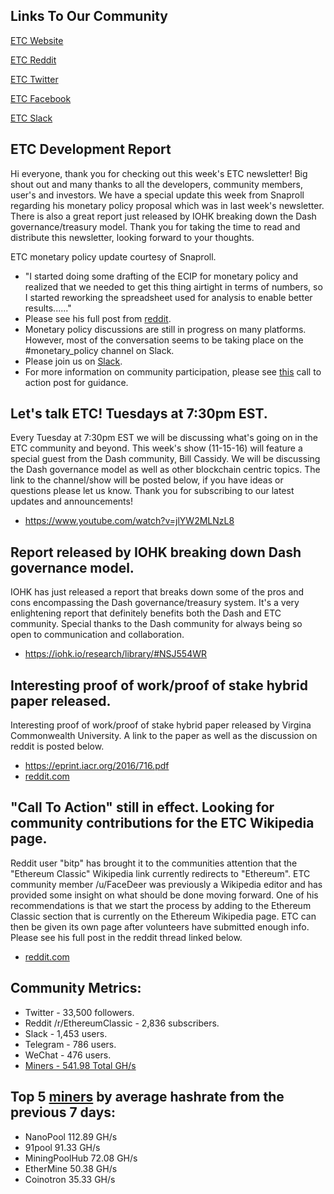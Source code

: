 ## Links To Our Community

[ETC Website](https://ethereumclassic.github.io/)

[ETC Reddit](https://www.reddit.com/r/EthereumClassic/)

[ETC Twitter](http://twitter.com/eth_classic)

[ETC Facebook](https://www.facebook.com/)

[ETC Slack](https://ethereumclassic.herokuapp.com/)

## ETC Development Report

Hi everyone, thank you for checking out this week's ETC newsletter! Big shout out and many thanks to all the developers, community members, user's and investors. We have a special update this week from Snaproll regarding his monetary policy proposal which was in last week's newsletter. There is also a great report just released by IOHK breaking down the Dash governance/treasury model. Thank you for taking the time to read and distribute this newsletter, looking forward to your thoughts.

ETC monetary policy update courtesy of Snaproll.

* "I started doing some drafting of the ECIP for monetary policy and realized that we needed to get this thing airtight in terms of numbers, so I started reworking the spreadsheet used for analysis to enable better results......"
* Please see his full post from [reddit](https://www.reddit.com/r/EthereumClassic/comments/5cm582/monetary_policy_update/).
* Monetary policy discussions are still in progress on many platforms. However, most of the conversation seems to be taking place on the #monetary_policy channel on Slack.
* Please join us on [Slack](https://ethereumclassic.herokuapp.com/).
* For more information on community participation, please see [this](https://www.reddit.com/r/EthereumClassic/comments/4u4o61/call_for_action_what_can_i_do_to_help_ethereum/) call to action post for guidance.

## Let's talk ETC! Tuesdays at 7:30pm EST.
Every Tuesday at 7:30pm EST we will be discussing what's going on in the ETC community and beyond. This week's show (11-15-16) will feature a special guest from the Dash community, Bill Cassidy. We will be discussing the Dash governance model as well as other blockchain centric topics. The link to the channel/show will be posted below, if you have ideas or questions please let us know. Thank you for subscribing to our latest updates and announcements!

* https://www.youtube.com/watch?v=jlYW2MLNzL8

## Report released by IOHK breaking down Dash governance model.

IOHK has just released a report that breaks down some of the pros and cons encompassing the Dash governance/treasury system. It's a very enlightening report that definitely benefits both the Dash and ETC community. Special thanks to the Dash community for always being so open to communication and collaboration.

* https://iohk.io/research/library/#NSJ554WR

## Interesting proof of work/proof of stake hybrid paper released.
Interesting proof of work/proof of stake hybrid paper released by Virgina Commonwealth University. A link to the paper as well as the discussion on reddit is posted below.

* https://eprint.iacr.org/2016/716.pdf
* [reddit.com](https://www.reddit.com/r/EthereumClassic/comments/5d3irj/interesting_proof_of_workproof_of_stake_hybrid/)


## "Call To Action" still in effect. Looking for community contributions for the ETC Wikipedia page.
Reddit user "bitp" has brought it to the communities attention that the "Ethereum Classic" Wikipedia link currently redirects to "Ethereum". ETC community member /u/FaceDeer was previously a Wikipedia editor and has provided some insight on what should be done moving forward. One of his recommendations is that we start the process by adding to the Ethereum Classic section that is currently on the Ethereum Wikipedia page. ETC can then be given its own page after volunteers have submitted enough info. Please see his full post in the reddit thread linked below.

* [reddit.com](https://www.reddit.com/r/EthereumClassic/comments/5bsj3c/ethereum_classic_redirects_to_ethereum_on/)

## Community Metrics:

* Twitter - 33,500 followers.
* Reddit /r/EthereumClassic - 2,836 subscribers.
* Slack - 1,453 users.
* Telegram - 786 users.
* WeChat - 476 users.
* [Miners - 541.98 Total GH/s](https://gastracker.io/stats/miners)

## Top 5 [miners](https://gastracker.io/stats/miners) by average hashrate from the previous 7 days:

* NanoPool 112.89 GH/s
* 91pool 91.33 GH/s
* MiningPoolHub 72.08 GH/s
* EtherMine 50.38 GH/s
* Coinotron 35.33 GH/s
